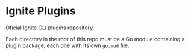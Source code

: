 # Ignite Plugins

Oficial [Ignite CLI](https://ignite.com/cli) plugins repository.

Each directory in the root of this repo must be a Go module containing
a plugin package, each one with its own `go.mod` file.
